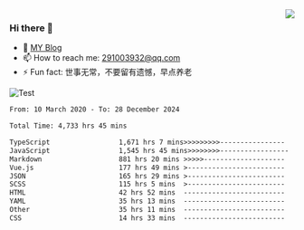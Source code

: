 <img align='right' src='https://github-readme-stats.vercel.app/api?username=niaogege&show_icons=true&theme=radical'/>

### Hi there 👋

- 🌱 [MY Blog](https://bythewayer.com/)
- 📫 How to reach me: 291003932@qq.com
- ⚡ Fun fact:  世事无常，不要留有遗憾，早点养老

![Test](https://github-readme-stats.vercel.app/api/top-langs/?username=niaogege&layout=compact)

<!--START_SECTION:waka-->

```txt
From: 10 March 2020 - To: 28 December 2024

Total Time: 4,733 hrs 45 mins

TypeScript                 1,671 hrs 7 mins>>>>>>>>>----------------   35.30 %
JavaScript                 1,545 hrs 45 mins>>>>>>>>-----------------   32.65 %
Markdown                   881 hrs 20 mins >>>>>--------------------   18.62 %
Vue.js                     177 hrs 49 mins >------------------------   03.76 %
JSON                       165 hrs 29 mins >------------------------   03.50 %
SCSS                       115 hrs 5 mins  >------------------------   02.43 %
HTML                       42 hrs 52 mins  -------------------------   00.91 %
YAML                       35 hrs 13 mins  -------------------------   00.74 %
Other                      35 hrs 11 mins  -------------------------   00.74 %
CSS                        14 hrs 33 mins  -------------------------   00.31 %
```

<!--END_SECTION:waka-->
